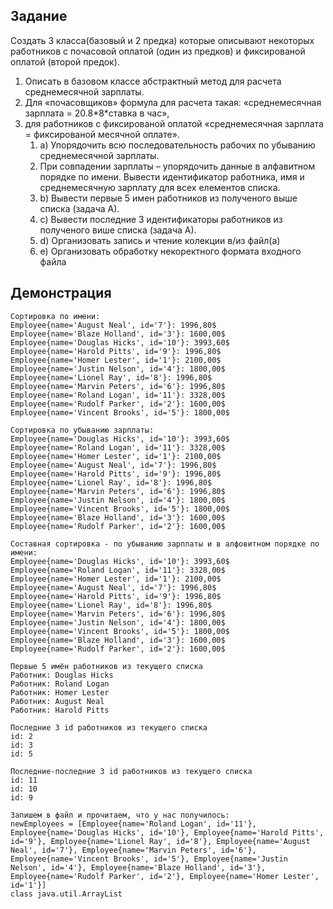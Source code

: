 ## Задание

Создать 3 класса(базовый и 2 предка) которые описывают некоторых работников с
почасовой оплатой (один из предков) и фиксированой оплатой (второй предок).
1. Описать в базовом классе абстрактный метод для расчета среднемесячной
зарплаты.
2. Для «почасовщиков» формула для расчета такая: «среднемесячная зарплата =
20.8\*8\*ставка в час»,
3. для работников с фиксированой оплатой «среднемесячная зарплата =
фиксированой месячной оплате».
    1. a) Упорядочить всю последовательность рабочих по убыванию
среднемесячной зарплаты.
    2. При совпадении зарплаты – упорядочить данные в алфавитном порядке по
имени. Вывести идентификатор работника, имя и среднемесячную зарплату для всех елементов списка.
    3. b) Вывести первые 5 имен работников из полученого выше списка
(задача А).
    4. c) Вывести последние 3 идентификаторы работников из полученого више
списка (задача А).  
    5. d) Организовать запись и чтение колекции в/из файл(а)
    6. e) Организовать обработку некоректного формата входного файла


## Демонстрация

```
Сортировка по имени:
Employee{name='August Neal', id='7'}: 1996,80$
Employee{name='Blaze Holland', id='3'}: 1600,00$
Employee{name='Douglas Hicks', id='10'}: 3993,60$
Employee{name='Harold Pitts', id='9'}: 1996,80$
Employee{name='Homer Lester', id='1'}: 2100,00$
Employee{name='Justin Nelson', id='4'}: 1800,00$
Employee{name='Lionel Ray', id='8'}: 1996,80$
Employee{name='Marvin Peters', id='6'}: 1996,80$
Employee{name='Roland Logan', id='11'}: 3328,00$
Employee{name='Rudolf Parker', id='2'}: 1600,00$
Employee{name='Vincent Brooks', id='5'}: 1800,00$

Сортировка по убыванию зарплаты:
Employee{name='Douglas Hicks', id='10'}: 3993,60$
Employee{name='Roland Logan', id='11'}: 3328,00$
Employee{name='Homer Lester', id='1'}: 2100,00$
Employee{name='August Neal', id='7'}: 1996,80$
Employee{name='Harold Pitts', id='9'}: 1996,80$
Employee{name='Lionel Ray', id='8'}: 1996,80$
Employee{name='Marvin Peters', id='6'}: 1996,80$
Employee{name='Justin Nelson', id='4'}: 1800,00$
Employee{name='Vincent Brooks', id='5'}: 1800,00$
Employee{name='Blaze Holland', id='3'}: 1600,00$
Employee{name='Rudolf Parker', id='2'}: 1600,00$

Составная сортировка - по убыванию зарплаты и в алфовитном порядке по имени:
Employee{name='Douglas Hicks', id='10'}: 3993,60$
Employee{name='Roland Logan', id='11'}: 3328,00$
Employee{name='Homer Lester', id='1'}: 2100,00$
Employee{name='August Neal', id='7'}: 1996,80$
Employee{name='Harold Pitts', id='9'}: 1996,80$
Employee{name='Lionel Ray', id='8'}: 1996,80$
Employee{name='Marvin Peters', id='6'}: 1996,80$
Employee{name='Justin Nelson', id='4'}: 1800,00$
Employee{name='Vincent Brooks', id='5'}: 1800,00$
Employee{name='Blaze Holland', id='3'}: 1600,00$
Employee{name='Rudolf Parker', id='2'}: 1600,00$

Первые 5 имён работников из текущего списка
Работник: Douglas Hicks
Работник: Roland Logan
Работник: Homer Lester
Работник: August Neal
Работник: Harold Pitts

Последние 3 id работников из текущего списка
id: 2
id: 3
id: 5

Последние-последние 3 id работников из текущего списка
id: 11
id: 10
id: 9

Запишем в файл и прочитаем, что у нас получилось:
newEmployees = [Employee{name='Roland Logan', id='11'}, Employee{name='Douglas Hicks', id='10'}, Employee{name='Harold Pitts', id='9'}, Employee{name='Lionel Ray', id='8'}, Employee{name='August Neal', id='7'}, Employee{name='Marvin Peters', id='6'}, Employee{name='Vincent Brooks', id='5'}, Employee{name='Justin Nelson', id='4'}, Employee{name='Blaze Holland', id='3'}, Employee{name='Rudolf Parker', id='2'}, Employee{name='Homer Lester', id='1'}]
class java.util.ArrayList
```

